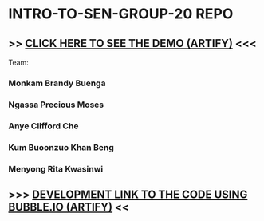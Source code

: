 # INTRO-TO-SEN-GROUP-20 REPO
## >> [CLICK HERE TO SEE THE DEMO (ARTIFY)](https://monkam.bubbleapps.io/version-test/?H=Home) <<<
Team:
### Monkam Brandy Buenga
### Ngassa Precious Moses
### Anye Clifford Che
### Kum Buoonzuo Khan Beng
### Menyong Rita Kwasinwi

## >>> [DEVELOPMENT LINK TO THE CODE USING BUBBLE.IO (ARTIFY)](https://bubble.io/page?id=monkam&tab=tabs-1&name=index) <<

